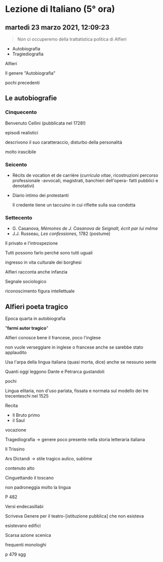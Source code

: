 # Lezione di Italiano (5° ora)

## martedì 23 marzo 2021, 12:09:23

> Non ci occuperemo della trattatistica politica di Alfieri

* Autobiografia
* Tragiediografia

Alfieri

Il genere "Autobiografia" 

pochi precedenti

## Le autobiografie

### Cinquecento

Benvenuto Cellini (pubblicata nel 1728!)

episodi realistici

descrivono il suo caratteraccio, disturbo della personalità

molto irascibile

### Seicento

* Rècits de vocation et de carrière (*curricula vitae*, ricostruzioni percorso professionale -avvocati, magistrati, banchieri dell'opera-  fatti pubblici e denotativi)

* Diario intimo dei protestanti

  Il credente tiene un taccuino in cui riflette sulla sua condotta

  

### Settecento

* G. Casanova, *Mèmoires de J. Casanova de Seignalt, ècrit par lui même*
* J.J. Russeau, *Les confessiones*, 1782 (postume)

Il privato e l'introspezione

Tutti possono farlo perché sono tutti uguali

ingresso in vita culturale dei borghesi

Alfieri racconta anche infanzia



Segnale sociologico

riconoscimento figura intellettuale

## Alfieri poeta tragico

Epoca quarta in autobiografia

"**farmi autor tragico**"

Alfieri conosce bene il francese, poco l'inglese

non vuole verseggiare in inglese o francese anche se sarebbe stato applaudito



Usa l'arpa della lingua italiana (quasi morta, dice) anche se nessuno sente

Quanti oggi leggono Dante e Petrarca gustandoli

pochi

Lingua elitaria, non d'uso parlata, fissata e normata sul modello dei tre trecenteschi nel 1525





Recita

* Il Bruto primo
* il Saul

vocazione



Tragediografia -> genere poco presente nella storia letteraria italiana



Il Trissino



Ars Dictandi -> stile tragico aulico, sublime

contenuto alto



Cinguettando il toscano

non padroneggia molto la lingua



P 482

Versi endecasillabi



Scriveva Genere per il teatro-[istituzione pubblica] che non esisteva

esistevano edifici



Scarsa azione scenica

frequenti monologhi



p 479 sgg
